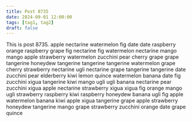 ```yaml
---
title: Post 8735
date: 2024-09-01 12:00:00
tags: [tag1, tag2]
draft: false
---
```

This is post 8735.
apple
nectarine
watermelon
fig
date
date
raspberry
orange
raspberry
grape
fig
nectarine
fig
watermelon
nectarine
mango
mango
apple
strawberry
watermelon
zucchini
pear
cherry
grape
grape
tangerine
honeydew
tangerine
tangerine
tangerine
watermelon
grape
cherry
strawberry
nectarine
ugli
nectarine
grape
tangerine
tangerine
date
zucchini
pear
elderberry
kiwi
lemon
quince
watermelon
banana
date
fig
zucchini
xigua
tangerine
kiwi
mango
ugli
ugli
banana
nectarine
pear
zucchini
xigua
apple
nectarine
strawberry
xigua
xigua
fig
orange
mango
ugli
strawberry
raspberry
kiwi
raspberry
honeydew
banana
ugli
fig
apple
watermelon
banana
kiwi
apple
xigua
tangerine
grape
apple
strawberry
honeydew
tangerine
mango
grape
strawberry
zucchini
orange
date
grape
quince
